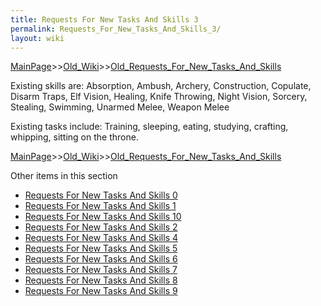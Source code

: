 ```yaml
---
title: Requests For New Tasks And Skills 3
permalink: Requests_For_New_Tasks_And_Skills_3/
layout: wiki
---
```


[MainPage](/keeperrl_wiki/ "wikilink")>>[Old_Wiki](/keeperrl_wiki/Old_Wiki "wikilink")>>[Old_Requests_For_New_Tasks_And_Skills](/keeperrl_wiki/Old_Requests_For_New_Tasks_And_Skills "wikilink")

Existing skills are: Absorption, Ambush, Archery, Construction, Copulate, Disarm Traps, Elf Vision, Healing, Knife Throwing, Night Vision, Sorcery, Stealing, Swimming, Unarmed Melee, Weapon Melee

Existing tasks include: Training, sleeping, eating, studying, crafting, whipping, sitting on the throne.

[MainPage](/keeperrl_wiki/ "wikilink")>>[Old_Wiki](/keeperrl_wiki/Old_Wiki "wikilink")>>[Old_Requests_For_New_Tasks_And_Skills](/keeperrl_wiki/Old_Requests_For_New_Tasks_And_Skills "wikilink")

Other items in this section
-    [Requests For New Tasks And Skills 0](/keeperrl_wiki/Requests_For_New_Tasks_And_Skills_0 "wikilink")
-    [Requests For New Tasks And Skills 1](/keeperrl_wiki/Requests_For_New_Tasks_And_Skills_1 "wikilink")
-    [Requests For New Tasks And Skills 10](/keeperrl_wiki/Requests_For_New_Tasks_And_Skills_10 "wikilink")
-    [Requests For New Tasks And Skills 2](/keeperrl_wiki/Requests_For_New_Tasks_And_Skills_2 "wikilink")
-    [Requests For New Tasks And Skills 4](/keeperrl_wiki/Requests_For_New_Tasks_And_Skills_4 "wikilink")
-    [Requests For New Tasks And Skills 5](/keeperrl_wiki/Requests_For_New_Tasks_And_Skills_5 "wikilink")
-    [Requests For New Tasks And Skills 6](/keeperrl_wiki/Requests_For_New_Tasks_And_Skills_6 "wikilink")
-    [Requests For New Tasks And Skills 7](/keeperrl_wiki/Requests_For_New_Tasks_And_Skills_7 "wikilink")
-    [Requests For New Tasks And Skills 8](/keeperrl_wiki/Requests_For_New_Tasks_And_Skills_8 "wikilink")
-    [Requests For New Tasks And Skills 9](/keeperrl_wiki/Requests_For_New_Tasks_And_Skills_9 "wikilink")
